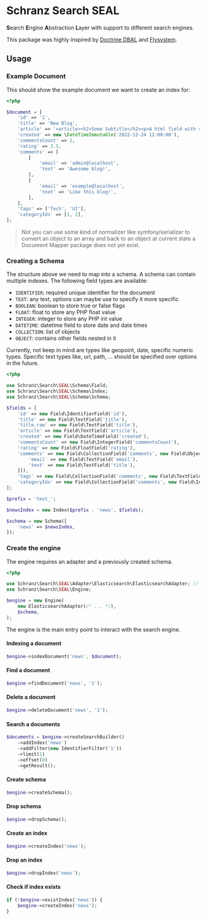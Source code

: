 # Schranz Search SEAL

**S**earch **E**ngine **A**bstraction **L**ayer with support to different search engines.

This package was highly inspired by [Doctrine DBAL](https://github.com/doctrine/dbal)
and [Flysystem](https://github.com/thephpleague/flysystem).

## Usage

### Example Document

This should show the example document we want to create an index for:

```php
<?php

$document = [
    'id' => '1',
    'title' => 'New Blog',
    'article' => '<article><h2>Some Subtitle</h2><p>A html field with some content</p></article>',
    'created' => new \DateTimeImmutable('2022-12-24 12:00:00'),
    'commentsCount' => 2,
    'rating' => 3.5,
    'comments' => [
        [
            'email' => 'admin@localhost',
            'text' => 'Awesome blog!',
        ],
        [
            'email' => 'example@localhost',
            'text' => 'Like this blog!',
        ],
    ],
    'tags' => ['Tech', 'UI'],
    'categoryIds' => [1, 2],
];
```

> Not you can use some kind of normalizer like symfony/serializer to convert an object to an array
> and back to an object at current state a Document Mapper package does not yet exist.

### Creating a Schema

The structure above we need to map into a schema.
A schema can contain multiple indexes. The following field types are available:

- `IDENTIFIER`: required unique identifier for the document
- `TEXT`: any text, options can maybe use to specify it more specific
- `BOOLEAN`: boolean to store true or false flags
- `FLOAT`: float to store any PHP float value
- `INTEGER`: integer to store any PHP int value
- `DATETIME`: datetime field to store date and date times
- `COLLECTION`: list of objects
- `OBJECT`: contains other fields nested in it

Currently, not keep in mind are types like geopoint, date, specific numeric types.
Specific text types like, url, path, ... should be specified over options in the future.

```php
<?php

use Schranz\Search\SEAL\Schema\Field;
use Schranz\Search\SEAL\Schema\Index;
use Schranz\Search\SEAL\Schema\Schema;

$fields = [
    'id' => new Field\IdentifierField('id'),
    'title' => new Field\TextField('title'),
    'title.raw' => new Field\TextField('title'),
    'article' => new Field\TextField('article'),
    'created' => new Field\DateTimeField('created'),
    'commentsCount' => new Field\IntegerField('commentsCount'),
    'rating' => new Field\FloatField('rating'),
    'comments' => new Field\CollectionField('comments', new Field\ObjectField('', [
        'email' => new Field\TextField('email'),
        'text' => new Field\TextField('title'),
    ])),
    'tags' => new Field\CollectionField('comments', new Field\TextField('')),
    'categoryIds' => new Field\CollectionField('comments', new Field\IntegerField('')),
];

$prefix = 'test_';

$newsIndex = new Index($prefix . 'news', $fields);

$schema = new Schema([
    'news' => $newsIndex,
]);
```

### Create the engine

The engine requires an adapter and a previously created schema.

```php
<?php

use Schranz\Search\SEAL\Adapter\Elasticsearch\ElasticsearchAdapter; // does not yet exist
use Schranz\Search\SEAL\Engine;

$engine = new Engine(
    new ElasticsearchAdapter(/* ... */),
    $schema,
);
```

The engine is the main entry point to interact with the search engine.

#### Indexing a document

```php
$engine->indexDocument('news', $document);
```

#### Find a document

```php
$engine->findDocument('news', '1');
```

#### Delete a document

```php
$engine->deleteDocument('news', '1');
```

#### Search a documents

```php
$documents = $engine->createSearchBuilder()
    ->addIndex('news')
    ->addFilter(new IdentifierFilter('1'))
    ->limit(1)
    ->offset(0)
    ->getResult();
```

#### Create schema

```php
$engine->createSchema();
```

#### Drop schema

```php
$engine->dropSchema();
```

#### Create an index

```php
$engine->createIndex('news');
```

#### Drop an index

```php
$engine->dropIndex('news');
```

#### Check if index exists

```php
if (!$engine->existIndex('news')) {
    $engine->createIndex('news');
}
```
